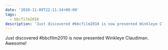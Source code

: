 ```yaml
---
date: '2010-11-09T22:11:34+00:00'
tags:
  - bbcfilm2010
description: 'Just discovered #bbcfilm2010 is now presented Winkleye Claudiman. Awesome!'
---
```

Just discovered #bbcfilm2010 is now presented Winkleye Claudiman. Awesome!
